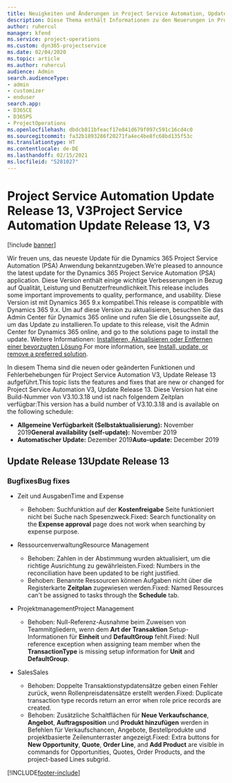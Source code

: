 ```yaml
---
title: Neuigkeiten und Änderungen in Project Service Automation, Update Release 13, V3
description: Diese Thema enthält Informationen zu den Neuerungen in Project Service Automation Release 13, V3.
author: ruhercul
manager: kfend
ms.service: project-operations
ms.custom: dyn365-projectservice
ms.date: 02/04/2020
ms.topic: article
ms.author: ruhercul
audience: Admin
search.audienceType:
- admin
- customizer
- enduser
search.app:
- D365CE
- D365PS
- ProjectOperations
ms.openlocfilehash: dbdcb811bfeacf17e841d679f097c591c16cd4c0
ms.sourcegitcommit: fa32b1893286f20271fa4ec4be8fc68bd135f53c
ms.translationtype: HT
ms.contentlocale: de-DE
ms.lasthandoff: 02/15/2021
ms.locfileid: "5281027"
---
```

# <a name="project-service-automation-update-release-13-v3"></a><span data-ttu-id="c9f50-103">Project Service Automation Update Release 13, V3</span><span class="sxs-lookup"><span data-stu-id="c9f50-103">Project Service Automation Update Release 13, V3</span></span>

[!include [banner](../includes/psa-now-project-operations.md)]

<span data-ttu-id="c9f50-104">Wir freuen uns, das neueste Update für die Dynamics 365 Project Service Automation (PSA) Anwendung bekanntzugeben.</span><span class="sxs-lookup"><span data-stu-id="c9f50-104">We’re pleased to announce the latest update for the Dynamics 365 Project Service Automation (PSA) application.</span></span> <span data-ttu-id="c9f50-105">Diese Version enthält einige wichtige Verbesserungen in Bezug auf Qualität, Leistung und Benutzerfreundlichkeit.</span><span class="sxs-lookup"><span data-stu-id="c9f50-105">This release includes some important improvements to quality, performance, and usability.</span></span> <span data-ttu-id="c9f50-106">Diese Version ist mit Dynamics 365 9.x kompatibel.</span><span class="sxs-lookup"><span data-stu-id="c9f50-106">This release is compatible with Dynamics 365 9.x.</span></span> <span data-ttu-id="c9f50-107">Um auf diese Version zu aktualisieren, besuchen Sie das Admin Center für Dynamics 365 online und rufen Sie die Lösungsseite auf, um das Update zu installieren.</span><span class="sxs-lookup"><span data-stu-id="c9f50-107">To update to this release, visit the Admin Center for Dynamics 365 online, and go to the solutions page to install the update.</span></span> <span data-ttu-id="c9f50-108">Weitere Informationen: [Installieren, Aktualisieren oder Entfernen einer bevorzugten Lösung](https://docs.microsoft.com/power-platform/admin/install-remove-preferred-solution).</span><span class="sxs-lookup"><span data-stu-id="c9f50-108">For more information, see [Install, update, or remove a preferred solution](https://docs.microsoft.com/power-platform/admin/install-remove-preferred-solution).</span></span>

<span data-ttu-id="c9f50-109">In diesem Thema sind die neuen oder geänderten Funktionen und Fehlerbehebungen für Project Service Automation V3, Update Release 13 aufgeführt.</span><span class="sxs-lookup"><span data-stu-id="c9f50-109">This topic lists the features and fixes that are new or changed for Project Service Automation V3, Update Release 13.</span></span> <span data-ttu-id="c9f50-110">Diese Version hat eine Build-Nummer von V3.10.3.18 und ist nach folgendem Zeitplan verfügbar:</span><span class="sxs-lookup"><span data-stu-id="c9f50-110">This version has a build number of V3.10.3.18 and is available on the following schedule:</span></span>

- <span data-ttu-id="c9f50-111">**Allgemeine Verfügbarkeit (Selbstaktualisierung):** November 2019</span><span class="sxs-lookup"><span data-stu-id="c9f50-111">**General availability (self-update):** November 2019</span></span>
- <span data-ttu-id="c9f50-112">**Automatischer Update:** Dezember 2019</span><span class="sxs-lookup"><span data-stu-id="c9f50-112">**Auto-update:** December 2019</span></span>


## <a name="update-release-13"></a><span data-ttu-id="c9f50-113">Update Release 13</span><span class="sxs-lookup"><span data-stu-id="c9f50-113">Update Release 13</span></span> 

### <a name="bug-fixes"></a><span data-ttu-id="c9f50-114">Bugfixes</span><span class="sxs-lookup"><span data-stu-id="c9f50-114">Bug fixes</span></span>

- <span data-ttu-id="c9f50-115">Zeit und Ausgaben</span><span class="sxs-lookup"><span data-stu-id="c9f50-115">Time and Expense</span></span>

     - <span data-ttu-id="c9f50-116">Behoben: Suchfunktion auf der **Kostenfreigabe** Seite funktioniert nicht bei Suche nach Spesenzweck.</span><span class="sxs-lookup"><span data-stu-id="c9f50-116">Fixed: Search functionality on the **Expense approval** page does not work when searching by expense purpose.</span></span>

- <span data-ttu-id="c9f50-117">Ressourcenverwaltung</span><span class="sxs-lookup"><span data-stu-id="c9f50-117">Resource Management</span></span>

     - <span data-ttu-id="c9f50-118">Behoben: Zahlen in der Abstimmung wurden aktualisiert, um die richtige Ausrichtung zu gewährleisten.</span><span class="sxs-lookup"><span data-stu-id="c9f50-118">Fixed: Numbers in the reconciliation have been updated to be right justified.</span></span>
     - <span data-ttu-id="c9f50-119">Behoben: Benannte Ressourcen können Aufgaben nicht über die Registerkarte **Zeitplan** zugewiesen werden.</span><span class="sxs-lookup"><span data-stu-id="c9f50-119">Fixed: Named Resources can't be assigned to tasks through the **Schedule** tab.</span></span>

- <span data-ttu-id="c9f50-120">Projektmanagement</span><span class="sxs-lookup"><span data-stu-id="c9f50-120">Project Management</span></span>

     - <span data-ttu-id="c9f50-121">Behoben: Null-Referenz-Ausnahme beim Zuweisen von Teammitgliedern, wenn dem **Art der Transaktion** Setup-Informationen für **Einheit** und **DefaultGroup** fehlt.</span><span class="sxs-lookup"><span data-stu-id="c9f50-121">Fixed: Null reference exception when assigning team member when the **TransactionType** is missing setup information for **Unit** and **DefaultGroup**.</span></span>

- <span data-ttu-id="c9f50-122">Sales</span><span class="sxs-lookup"><span data-stu-id="c9f50-122">Sales</span></span>

     - <span data-ttu-id="c9f50-123">Behoben: Doppelte Transaktionstypdatensätze geben einen Fehler zurück, wenn Rollenpreisdatensätze erstellt werden.</span><span class="sxs-lookup"><span data-stu-id="c9f50-123">Fixed: Duplicate transaction type records return an error when role price records are created.</span></span>
     - <span data-ttu-id="c9f50-124">Behoben: Zusätzliche Schaltflächen für **Neue Verkaufschance**, **Angebot**, **Auftragsposition** und **Produkt hinzufügen** werden in Befehlen für Verkaufschancen, Angebote, Bestellprodukte und projektbasierte Zeilenunterraster angezeigt.</span><span class="sxs-lookup"><span data-stu-id="c9f50-124">Fixed: Extra buttons for **New Opportunity**, **Quote**, **Order Line**, and **Add Product** are visible in commands for Opportunities, Quotes, Order Products, and the project-based Lines subgrid.</span></span>




[!INCLUDE[footer-include](../includes/footer-banner.md)]